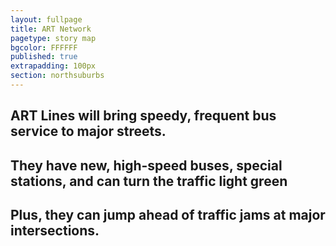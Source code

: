 ```yaml
---
layout: fullpage
title: ART Network
pagetype: story map
bgcolor: FFFFFF
published: true
extrapadding: 100px
section: northsuburbs
---
```


## ART Lines will bring speedy, frequent bus service to major streets. 

## They have new, high-speed buses, special stations, and can turn the traffic light green

## Plus, they can jump ahead of traffic jams at major intersections.
